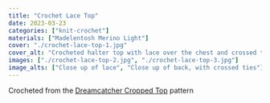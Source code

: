 ```yaml
---
title: "Crochet Lace Top"
date: 2023-03-23
categories: ["knit-crochet"]
materials: ["Madelentosh Merino Light"]
cover: "./crochet-lace-top-1.jpg"
cover_alt: "Crocheted halter top with lace over the chest and crossed ties"
images: ["./crochet-lace-top-2.jpg", "./crochet-lace-top-3.jpg"]
image_alts: ["Close up of lace", "Close up of back, with crossed ties"]
---
```

Crocheted from the [Dreamcatcher Cropped Top](https://www.ravelry.com/patterns/library/dreamcatcher-cropped-top) pattern